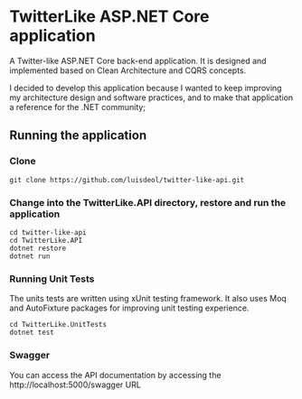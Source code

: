# TwitterLike ASP.NET Core application
A Twitter-like ASP.NET Core back-end application. It is designed and implemented based on Clean Architecture and CQRS concepts. 

I decided to develop this application because I wanted to keep improving my architecture design and software practices, and to make that application a reference for the .NET community;

## Running the application

### Clone   
```git clone https://github.com/luisdeol/twitter-like-api.git```   
   
### Change into the TwitterLike.API directory, restore and run the application   
```
cd twitter-like-api   
cd TwitterLike.API   
dotnet restore   
dotnet run
```

### Running Unit Tests  
The units tests are written using xUnit testing framework. It also uses Moq and AutoFixture packages for improving unit testing experience.   
```  
cd TwitterLike.UnitTests   
dotnet test   
```
  
### Swagger   
You can access the API documentation by accessing the http://localhost:5000/swagger URL



